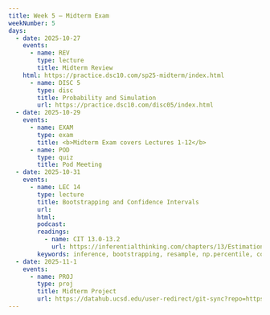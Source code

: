 ```yaml
---
title: Week 5 – Midterm Exam
weekNumber: 5
days:
  - date: 2025-10-27
    events:
      - name: REV
        type: lecture
        title: Midterm Review
	html: https://practice.dsc10.com/sp25-midterm/index.html
      - name: DISC 5
        type: disc
        title: Probability and Simulation
        url: https://practice.dsc10.com/disc05/index.html
  - date: 2025-10-29
    events:
      - name: EXAM
        type: exam
        title: <b>Midterm Exam covers Lectures 1-12</b>
      - name: POD
        type: quiz
        title: Pod Meeting
  - date: 2025-10-31
    events:
      - name: LEC 14
        type: lecture
        title: Bootstrapping and Confidence Intervals
        url:
        html:
        podcast:
        readings:
          - name: CIT 13.0-13.2
            url: https://inferentialthinking.com/chapters/13/Estimation.html
        keywords: inference, bootstrapping, resample, np.percentile, confidence interval
  - date: 2025-11-1
    events:
      - name: PROJ
        type: proj
        title: Midterm Project
        url: https://datahub.ucsd.edu/user-redirect/git-sync?repo=https://github.com/dsc-courses/dsc10-2025-fa&subPath=projects/midterm_project/midterm_project.ipynb
---
```

